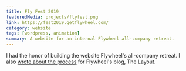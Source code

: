 ```yaml
---
title: Fly Fest 2019
featuredMedia: projects/flyfest.png
link: https://fest2019.getflywheel.com/
category: website
tags: [wordpress, animation]
summary: A website for an internal Flywheel all-company retreat.
---
```


I had the honor of building the website Flywheel's all-company retreat. I also [wrote about the process](https://getflywheel.com/layout/leveling-up-flywheels-retreat-website/) for Flywheel's blog, The Layout.
